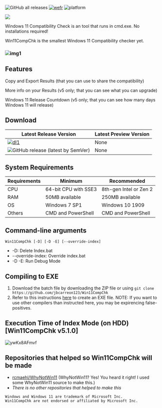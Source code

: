 ![GitHub all releases](https://img.shields.io/github/downloads/jbcarreon123/Win11CompChk/total) [![wefr](https://img.shields.io/badge/ElevenForum-Resource-informational)](https://www.elevenforum.com/resources/windows-11-compatibility-check.4/) ![platform](https://img.shields.io/badge/platform-win11--64%20%7C%20win10--32--64%20%7C%20win81--32--64%20%7C%20win8--32--64%20%7C%20win7--32--64-lightgrey)

![](https://i.imgur.com/ml4qpub.png)

Windows 11 Compatibility Check is an tool that runs in cmd.exe. No installations required!

Win11CompChk is the smallest Windows 11 Compatibility checker yet.

### ![img1](https://www.elevenforum.com/attachments/cmd_3xgfdbjw60-png.7021/)

## Features
Copy and Export Results (that you can use to share the compatibility)

More info on your Results (v5 only; that you can see what you can upgrade)

Windows 11 Release Countdown (v5 only; that you can see how many days Windows 11 will release)

## Download

Latest Release Version | Latest Preview Version
------------ | -------------
[![dl1](https://img.shields.io/badge/Download-v5.4.0-brightgreen)](https://github.com/jbcarreon123/Win11CompChk/releases/v5.4.0/) | None
![GitHub release (latest by SemVer)](https://img.shields.io/github/downloads/jbcarreon123/Win11CompChk/latest/total) | None

## System Requirements
Requirements | Minimum | Recommended
---------- | ---------- | ----------
CPU | 64-bit CPU with SSE3 | 8th-gen Intel or Zen 2
RAM | 50MB available | 250MB available
OS | Windows 7 SP1 | Windows 10 1909
Others | CMD and PowerShell | CMD and PowerShell

## Command-line arguments
```Win11CompChk [-D] [-D -E] [--override-index]```
- -D: Delete Index.bat
- --override-index: Override index.bat
- -D -E: Run Debug Mode

## Compiling to EXE
1. Download the batch file by downloading the ZIP file or using ```git clone https://github.com/jbcarreon123/Win11CompChk```
2. Refer to this instructions [here](https://www.windowsq.com/t/use-iexpress-to-create-exe-file-from-batch-file.1575/) to create an EXE file.
NOTE: If you want to use other compilers than instructed here, you may be expirencing false-positives.

## Execution Time of Index Mode (on HDD) [Win11CompChk v5.1.0]
![ywKx8AFmvf](https://user-images.githubusercontent.com/86447165/132702265-423e1263-8859-4c7e-8bc1-47ae7241dce2.gif)

## Repositories that helped so Win11CompChk will be made
- [rcmaehl/WhyNotWin11](https://github.com/rcmaehl/WhyNotWin11/) (WhyNotWin11? Yes! You heard it right! I used some WhyNotWin11 source to make this.)
- *There is no other repositories that helped to make this*

```
Windows and Windows 11 are trademark of Microsoft Inc.
Win11CompChk are not endorsed or affiliated by Microsoft Inc.
```
